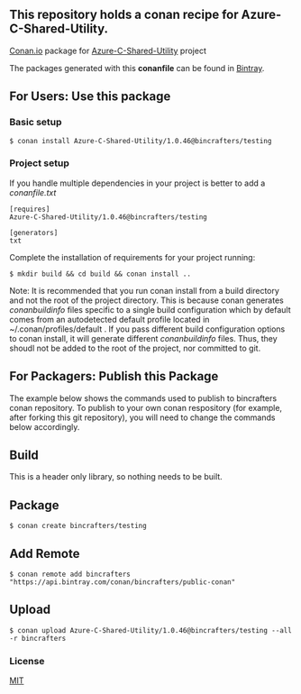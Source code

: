 ## This repository holds a conan recipe for Azure-C-Shared-Utility.

[Conan.io](https://conan.io) package for [Azure-C-Shared-Utility](https://github.com/Azure/azure-c-shared-utility) project

The packages generated with this **conanfile** can be found in [Bintray](https://bintray.com/bincrafters/public-conan/Azure-C-Shared-Utility%3Abincrafters).

## For Users: Use this package

### Basic setup

    $ conan install Azure-C-Shared-Utility/1.0.46@bincrafters/testing

### Project setup

If you handle multiple dependencies in your project is better to add a *conanfile.txt*

    [requires]
    Azure-C-Shared-Utility/1.0.46@bincrafters/testing

    [generators]
    txt

Complete the installation of requirements for your project running:</small></span>

    $ mkdir build && cd build && conan install ..

Note: It is recommended that you run conan install from a build directory and not the root of the project directory.  This is because conan generates *conanbuildinfo* files specific to a single build configuration which by default comes from an autodetected default profile located in ~/.conan/profiles/default .  If you pass different build configuration options to conan install, it will generate different *conanbuildinfo* files.  Thus, they shoudl not be added to the root of the project, nor committed to git.

## For Packagers: Publish this Package

The example below shows the commands used to publish to bincrafters conan repository. To publish to your own conan respository (for example, after forking this git repository), you will need to change the commands below accordingly.

## Build  

This is a header only library, so nothing needs to be built.

## Package

    $ conan create bincrafters/testing

## Add Remote

	$ conan remote add bincrafters "https://api.bintray.com/conan/bincrafters/public-conan"

## Upload

    $ conan upload Azure-C-Shared-Utility/1.0.46@bincrafters/testing --all -r bincrafters

### License
[MIT](LICENSE)

